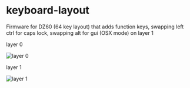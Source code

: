 # keyboard-layout

Firmware for DZ60 (64 key layout) that adds function keys, swapping left ctrl for caps lock, swapping alt for gui (OSX mode) on layer 1

layer 0

![layer 0](https://user-images.githubusercontent.com/216782/164995155-11f8ad95-5f58-43b7-a011-eb03bc354ba2.png)

layer 1

![layer 1](https://user-images.githubusercontent.com/216782/164995161-06465dd9-95b1-41f2-acd4-e89fd33d42eb.png)
